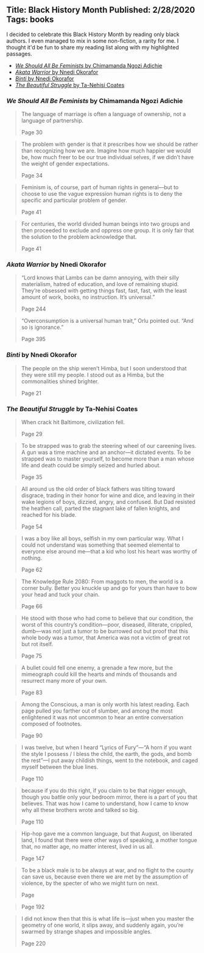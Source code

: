 Title: Black History Month 
Published: 2/28/2020
Tags: books
---
I decided to celebrate this Black History Month by reading only black authors. I even managed to mix in some non-fiction, a rarity for me. I thought it'd be fun to share my reading list along with my highlighted passages.

  - [*We Should All Be Feminists* by Chimamanda Ngozi Adichie](#we-should-all-be-feminists-by-chimamanda-ngozi-adichie)
  - [*Akata Warrior* by Nnedi Okorafor](#akata-warrior-by-nnedi-okorafor)
  - [*Binti* by Nnedi Okorafor](#binti-by-nnedi-okorafor)
  - [*The Beautiful Struggle* by Ta-Nehisi Coates](#the-beautiful-struggle-by-ta-nehisi-coates)

### *We Should All Be Feminists* by Chimamanda Ngozi Adichie

<blockquote class="highlight">
    <p>The language of marriage is often a language of ownership, not a language of partnership.</p>
    <footer>Page 30</footer>
</blockquote>

<blockquote class="highlight">
    <p>The problem with gender is that it prescribes how we should be rather than recognizing how we are. Imagine how much happier we would be, how much freer to be our true individual selves, if we didn’t have the weight of gender expectations.</p>
    <footer>Page 34</footer>
</blockquote>

<blockquote class="highlight">
    <p>Feminism is, of course, part of human rights in general—but to choose to use the vague expression human rights is to deny the specific and particular problem of gender.</p>
    <footer>Page 41</footer>
</blockquote>

<blockquote class="highlight">
    <p>For centuries, the world divided human beings into two groups and then proceeded to exclude and oppress one group. It is only fair that the solution to the problem acknowledge that.</p>
    <footer>Page 41</footer>
</blockquote>

### *Akata Warrior* by Nnedi Okorafor

<blockquote class="highlight">
    <p>“Lord knows that Lambs can be damn annoying, with their silly materialism, hatred of education, and love of remaining stupid. They’re obsessed with getting things fast, fast, fast, with the least amount of work, books, no instruction. It’s universal.”</p>
    <footer>Page 244</footer>
</blockquote>

<blockquote class="highlight">
    <p>“Overconsumption is a universal human trait,” Orlu pointed out. “And so is ignorance.”</p>
    <footer>Page 395</footer>
</blockquote>

### *Binti* by Nnedi Okorafor 

<blockquote class="highlight">
    <p>The people on the ship weren’t Himba, but I soon understood that they were still my people. I stood out as a Himba, but the commonalities shined brighter.</p>
    <footer>Page 21</footer>
</blockquote>

### *The Beautiful Struggle* by Ta-Nehisi Coates

<blockquote class="highlight">
    <p>When crack hit Baltimore, civilization fell.</p>
    <footer>Page 29</footer>
</blockquote>

<blockquote class="highlight">
    <p>To be strapped was to grab the steering wheel of our careening lives. A gun was a time machine and an anchor—it dictated events. To be strapped was to master yourself, to become more than a man whose life and death could be simply seized and hurled about.</p>
    <footer>Page 35</footer>
</blockquote>

<blockquote class="highlight">
    <p>All around us the old order of black fathers was tilting toward disgrace, trading in their honor for wine and dice, and leaving in their wake legions of boys, dizzied, angry, and confused. But Dad resisted the heathen call, parted the stagnant lake of fallen knights, and reached for his blade.</p>
    <footer>Page 54</footer>
</blockquote>

<blockquote class="highlight">
    <p>I was a boy like all boys, selfish in my own particular way. What I could not understand was something that seemed elemental to everyone else around me—that a kid who lost his heart was worthy of nothing.</p>
    <footer>Page 62</footer>
</blockquote>

<blockquote class="highlight">
    <p>The Knowledge Rule 2080: From maggots to men, the world is a corner bully. Better you knuckle up and go for yours than have to bow your head and tuck your chain.</p>
    <footer>Page 66</footer>
</blockquote>

<blockquote class="highlight">
    <p>He stood with those who had come to believe that our condition, the worst of this country’s condition—poor, diseased, illiterate, crippled, dumb—was not just a tumor to be burrowed out but proof that this whole body was a tumor, that America was not a victim of great rot but rot itself.</p>
    <footer>Page 75</footer>
</blockquote>

<blockquote class="highlight">
    <p>A bullet could fell one enemy, a grenade a few more, but the mimeograph could kill the hearts and minds of thousands and resurrect many more of your own.</p>
    <footer>Page 83</footer>
</blockquote>

<blockquote class="highlight">
    <p>Among the Conscious, a man is only worth his latest reading. Each page pulled you farther out of slumber, and among the most enlightened it was not uncommon to hear an entire conversation composed of footnotes.</p>
    <footer>Page 90</footer>
</blockquote>

<blockquote class="highlight">
    <p>I was twelve, but when I heard “Lyrics of Fury”—“A horn if you want the style I possess / I bless the child, the earth, the gods, and bomb the rest”—I put away childish things, went to the notebook, and caged myself between the blue lines.</p>
    <footer>Page 110</footer>
</blockquote>

<blockquote class="highlight">
    <p>because if you do this right, if you claim to be that nigger enough, though you battle only your bedroom mirror, there is a part of you that believes. That was how I came to understand, how I came to know why all these brothers wrote and talked so big.</p>
    <footer>Page 110</footer>
</blockquote>

<blockquote class="highlight">
    <p>Hip-hop gave me a common language, but that August, on liberated land, I found that there were other ways of speaking, a mother tongue that, no matter age, no matter interest, lived in us all.</p>
    <footer>Page 147</footer>
</blockquote>

<blockquote class="highlight">
    <p>To be a black male is to be always at war, and no flight to the county can save us, because even there we are met by the assumption of violence, by the specter of who we might turn on next.</p>
    <footer>Page </footer>
</blockquote>

<blockquote class="highlight">
    <p></p>
    <footer>Page 192</footer>
</blockquote>

<blockquote class="highlight">
    <p>I did not know then that this is what life is—just when you master the geometry of one world, it slips away, and suddenly again, you’re swarmed by strange shapes and impossible angles.</p>
    <footer>Page 220</footer>
</blockquote>